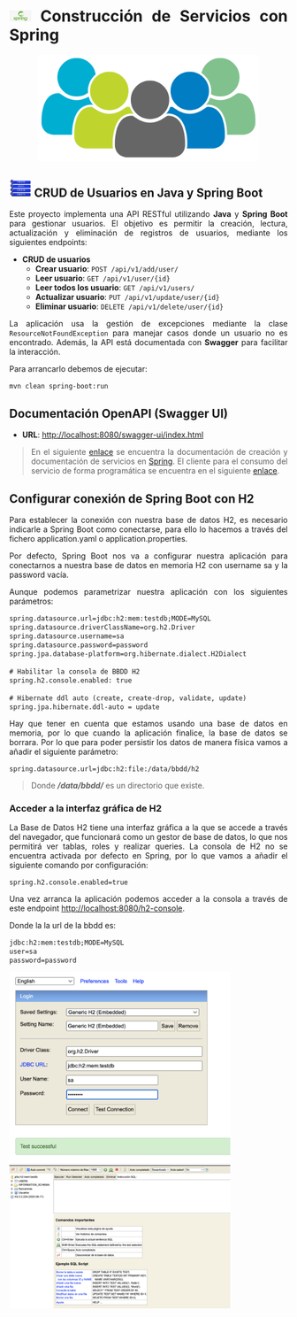 <div align="justify">

# <img src=images/spring-logo.png width="40"> Construcción de Servicios con Spring

<div align="center">
   <img src=images/users.png width="400">
</div>

## <img src=images/crud.png width="40"> CRUD de Usuarios en Java y Spring Boot

Este proyecto implementa una API RESTful utilizando **Java** y **Spring Boot** para gestionar usuarios. El objetivo es permitir la creación, lectura, actualización y eliminación de registros de usuarios, mediante los siguientes endpoints:

- **CRUD de usuarios**
  - **Crear usuario**: `POST /api/v1/add/user/`
  - **Leer usuario**: `GET /api/v1/user/{id}`
  - **Leer todos los usuario**: `GET /api/v1/users/`
  - **Actualizar usuario**: `PUT /api/v1/update/user/{id}`
  - **Eliminar usuario**: `DELETE /api/v1/delete/user/{id}`

La aplicación usa la gestión de excepciones mediante la clase `ResourceNotFoundException` para manejar casos donde un usuario no es encontrado. Además, la API está documentada con **Swagger** para facilitar la interacción.

Para arrancarlo debemos de ejecutar:

```console
mvn clean spring-boot:run
```

## Documentación OpenAPI (Swagger UI)

- **URL**: [http://localhost:8080/swagger-ui/index.html](http://localhost:8080/swagger-ui/index.html)

> En el siguiente [enlace](https://github.com/jpexposito/code-learn/tree/main/segundo/pgv/5-red-servicos) se encuentra la documentación de creación y documentación de servicios en [Spring](https://spring.io/). El cliente para el consumo del servicio de forma programática se encuentra en el siguiente [enlace](https://github.com/jpexposito/spring-boot-persistence-h2-client).

## Configurar conexión de Spring Boot con H2

Para establecer la conexión con nuestra base de datos H2, es necesario indicarle a Spring Boot como conectarse, para ello lo hacemos a través del fichero application.yaml o application.properties.

Por defecto, Spring Boot nos va a configurar nuestra aplicación para conectarnos a nuestra base de datos en memoria H2 con username sa y la password vacía.

Aunque podemos parametrizar nuestra aplicación con los siguientes parámetros:

```properties
spring.datasource.url=jdbc:h2:mem:testdb;MODE=MySQL
spring.datasource.driverClassName=org.h2.Driver
spring.datasource.username=sa
spring.datasource.password=password
spring.jpa.database-platform=org.hibernate.dialect.H2Dialect

# Habilitar la consola de BBDD H2
spring.h2.console.enabled: true

# Hibernate ddl auto (create, create-drop, validate, update)
spring.jpa.hibernate.ddl-auto = update
```

Hay que tener en cuenta que estamos usando una base de datos en memoria, por lo que cuando la aplicación finalice, la base de datos se borrara. Por lo que para poder persistir los datos de manera física vamos a añadir el siguiente parámetro:

```console
spring.datasource.url=jdbc:h2:file:/data/bbdd/h2
```

> Donde ***/data/bbdd/*** es un directorio que existe.

### Acceder a la interfaz gráfica de H2

La Base de Datos H2 tiene una interfaz gráfica a la que se accede a través del navegador, que funcionará como un gestor de base de datos, lo que nos permitirá ver tablas, roles y realizar queries. La consola de H2 no se encuentra activada por defecto en Spring, por lo que vamos a añadir el siguiente comando por configuración:

```properties
spring.h2.console.enabled=true
```

Una vez arranca la aplicación podemos acceder a la consola a través de este endpoint [http://localhost:8080/h2-console](http://localhost:8080/h2-console).

Donde la la url de la bbdd es:

```console
jdbc:h2:mem:testdb;MODE=MySQL
user=sa
password=password
```

<img src=images/h2-console1.png width="400">

<img src=images/h2-console2.png width="400">

</div>